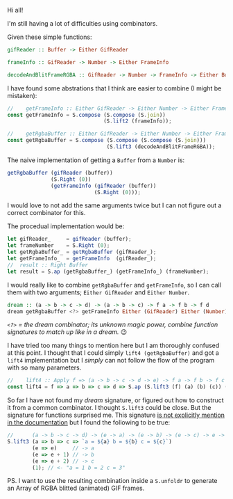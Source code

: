 Hi all!

I'm still having a lot of difficulties using combinators.

Given these simple functions:

```haskell
gifReader :: Buffer -> Either GifReader

frameInfo :: GifReader -> Number -> Either FrameInfo

decodeAndBlitFrameRGBA :: GifReader -> Number -> FrameInfo -> Either Buffer
```

I have found some abstrations that I think are easier to combine (I might be mistaken):

```js
//    getFrameInfo :: Either GifReader -> Either Number -> Either FrameInfo
const getFrameInfo = S.compose (S.compose (S.join))
                               (S.lift2 (frameInfo));

//    getRgbaBuffer :: Either GifReader -> Either Number -> Either FrameInfo -> Either Buffer
const getRgbaBuffer = S.compose (S.compose (S.compose (S.join)))
                                (S.lift3 (decodeAndBlitFrameRGBA));
```

The naive implementation of getting a `Buffer` from a `Number` is:

```js
getRgbaBuffer (gifReader (buffer))
              (S.Right (0))
              (getFrameInfo (gifReader (buffer))
                            (S.Right (0)));
```

I would love to not add the same arguments twice but I can not figure out a correct combinator for this.

The procedual implementation would be:

```js
let gifReader_     = gifReader (buffer);
let frameNumber    = S.Right (0);
let getRgbaBuffer_ = getRgbaBuffer (gifReader_);
let getFrameInfo_  = getFrameInfo  (gifReader_);
//  result :: Right Buffer
let result = S.ap (getRgbaBuffer_) (getFrameInfo_) (frameNumber);
```

I would really like to combine `getRgbaBuffer` and `getFrameInfo`, so I can call them with two arguments; `Either GifReader` and `Either Number`.

```haskell
dream :: (a -> b -> c -> d) -> (a -> b -> c) -> f a -> f b -> f d
dream getRgbaBuffer <?> getFrameInfo Either (GifReader) Either (Number) = Either Buffer
```
_`<?>` = the dream combinator; its unknown magic power, combine function signatures to match up like in a dream._ 😉

I have tried too many things to mention here but I am thoroughly confused at this point. I thought that I could simply `lift4 (getRgbaBuffer)` and got a `lift4` implementation but I _simply_ can not follow the flow of the program with so many parameters.

```js
//    lift4 :: Apply f => (a -> b -> c -> d -> e) -> f a -> f b -> f c -> f d -> f e
const lift4 = f => a => b => c => d => S.ap (S.lift3 (f) (a) (b) (c)) (d);
```

So far I have not found my _dream_ signature, or figured out how to construct it from a common combinator. I thought `S.lift3` could be close. But the signature for functions surprised me. This signature [is not explicitly mention in the documentation](https://sanctuary.js.org/#lift3) but I found the following to be true:

```js
//      (a -> b -> c -> d) -> (e -> a) -> (e -> b) -> (e -> c) -> e -> d
S.lift3 (a => b => c => `a = ${a} b = ${b} c = ${c}`)
        (e => e)     // -> a
        (e => e + 1) // -> b
        (e => e + 2) // -> c
        (1); // <- "a = 1 b = 2 c = 3"
```

PS. I want to use the resulting combination inside a `S.unfoldr` to generate an Array of RGBA blitted (animated) GIF frames.
